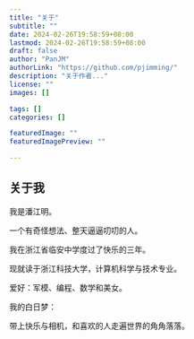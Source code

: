 ```yaml
---
title: "关于"
subtitle: ""
date: 2024-02-26T19:58:59+08:00
lastmod: 2024-02-26T19:58:59+08:00
draft: false
author: "PanJM"
authorLink: "https://github.com/pjimming/"
description: "关于作者..."
license: ""
images: []

tags: []
categories: []

featuredImage: ""
featuredImagePreview: ""

---
```


<!--more-->

## 关于我
我是潘江明。

一个有奇怪想法、整天逼逼叨叨的人。

我在浙江省临安中学度过了快乐的三年。

现就读于浙江科技大学，计算机科学与技术专业。

爱好：军模、编程、数学和美女。

我的白日梦：

带上快乐与相机，和喜欢的人走遍世界的角角落落。
